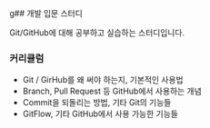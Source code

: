 g## 개발 입문 스터디

Git/GitHub에 대해 공부하고 실습하는 스터디입니다.

### 커리큘럼
- Git / GirHub를 왜 써야 하는지, 기본적인 사용법
- Branch, Pull Request 등 GitHub에서 사용하는 개념
- Commit을 되돌리는 방법, 기타 Git의 기능들
- GitFlow, 기타 GitHub에서 사용 가능한 기능들